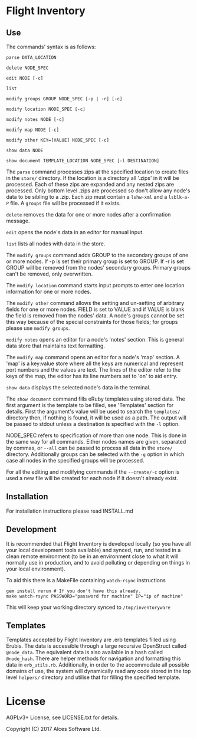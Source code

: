 # Flight Inventory

## Use

The commands' syntax is as follows:
```
parse DATA_LOCATION

delete NODE_SPEC

edit NODE [-c]

list

modify groups GROUP NODE_SPEC [-p | -r] [-c]

modify location NODE_SPEC [-c]

modify notes NODE [-c]

modify map NODE [-c]

modify other KEY=[VALUE] NODE_SPEC [-c]

show data NODE

show document TEMPLATE_LOCATION NODE_SPEC [-l DESTINATION]

```

The `parse` command processes zips at the specified location to create files in the `store/`
directory.
If the location is a directory all '.zips' in it will be processed. Each of these zips are expanded
and any nested zips are processed. Only bottom level .zips are processed so don't allow any node's
data to be sibling to a .zip. Each zip must contain a `lshw-xml` and a `lsblk-a-P` file. A `groups`
file will be processed if it exists.

`delete` removes the data for one or more nodes after a confirmation message.

`edit` opens the node's data in an editor for manual input.

`list` lists all nodes with data in the store.

The `modify groups` command adds GROUP to the  secondary groups of one or more nodes. If -p is set
their primary group is set to GROUP. If -r is set GROUP will be removed from the nodes' secondary groups.
Primary groups can't be removed, only overwritten.

The `modify location` command starts input prompts to enter one location information for one or more nodes.

The `modify other` command allows the setting and un-setting of arbitrary fields for one or more nodes.
FIELD is set to VALUE and if VALUE is blank the field is removed from the nodes' data.
A node's groups cannot be set this way because of the special constraints for those fields; for groups please
use `modify groups`.

`modify notes` opens an editor for a node's 'notes' section. This is general data store that maintains text
formatting.

The `modify map` command opens an editor for a node's 'map' section. A 'map' is a key:value store where all
the keys are numerical and represent port numbers and the values are text. The lines of the editor refer to
the keys of the map, the editor has its line numbers set to 'on' to aid entry.

`show data` displays the selected node's data in the terminal.

The `show document` command fills eRuby templates using stored data. The first argument is the template to
be filled, see 'Templates' section for details. First the argument's value will be used to search the
`templates/` directory then, if nothing is found, it will be used as a path. The output will be passed to stdout
unless a destination is specified with the `-l` option.

NODE_SPEC refers to specification of more than one node. This is done in the same way for all commands. Either
nodes names are given, separated by commas, or `--all` can be passed to process all data in the `store/`
directory. Additionally groups can be selected with the `-g` option in which case all nodes in the specified
groups will be processed.

For all the editing and modifying commands if the `--create/-c` option is used a new file will be created
for each node if it doesn't already exist.

## Installation

For installation instructions please read INSTALL.md

## Development

It is recommended that Flight Inventory is developed locally (so you have all your local
development tools available) and synced, run, and tested in a clean remote environment (to
be in an environment close to what it will normally use in production, and to avoid polluting
or depending on things in your local environment).

To aid this there is a MakeFile containing `watch-rsync` instructions
```
gem install rerun # If you don't have this already.
make watch-rsync PASSWORD="password for machine" IP="ip of machine"
```
This will keep your working directory synced to `/tmp/inventoryware`

## Templates

Templates accepted by Flight Inventory are .erb templates filled using Erubis. The data is accessible through
a large recursive OpenStruct called `@node_data`. The equivalent data is also available in a hash called
`@node_hash`. There are helper methods for navigation and formatting this data in `erb_utils.rb`. Additionally,
in order to the accommodate all possible domains of use, the system will dynamically read any code stored in
the top level `helpers/` directory and utilise that for filling the specified template.

# License

AGPLv3+ License, see LICENSE.txt for details.

Copyright (C) 2017 Alces Software Ltd.
